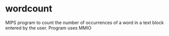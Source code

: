 # wordcount
MIPS program to count the number of occurrences of a word in a text block entered by the user. Program uses MMIO 
